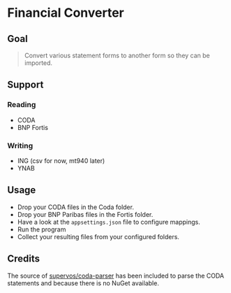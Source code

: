 # Financial Converter

## Goal

> Convert various statement forms to another form so they can be imported.

## Support

### Reading

* CODA
* BNP Fortis

### Writing

* ING (csv for now, mt940 later)
* YNAB

## Usage

* Drop your CODA files in the Coda folder.
* Drop your BNP Paribas files in the Fortis folder.
* Have a look at the `appsettings.json` file to configure mappings.
* Run the program
* Collect your resulting files from your configured folders.

## Credits

The source of [supervos/coda-parser](https://github.com/supervos/coda-parser) has been included to parse the CODA statements and because there is no NuGet available.
